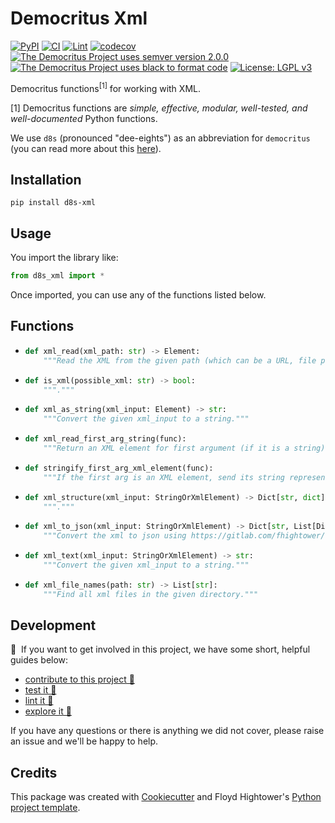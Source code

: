 # Democritus Xml

[![PyPI](https://img.shields.io/pypi/v/d8s-xml.svg)](https://pypi.python.org/pypi/d8s-xml)
[![CI](https://github.com/democritus-project/d8s-xml/workflows/CI/badge.svg)](https://github.com/democritus-project/d8s-xml/actions)
[![Lint](https://github.com/democritus-project/d8s-xml/workflows/Lint/badge.svg)](https://github.com/democritus-project/d8s-xml/actions)
[![codecov](https://codecov.io/gh/democritus-project/d8s-xml/branch/main/graph/badge.svg?token=V0WOIXRGMM)](https://codecov.io/gh/democritus-project/d8s-xml)
[![The Democritus Project uses semver version 2.0.0](https://img.shields.io/badge/-semver%20v2.0.0-22bfda)](https://semver.org/spec/v2.0.0.html)
[![The Democritus Project uses black to format code](https://img.shields.io/badge/code%20style-black-000000.svg)](https://github.com/psf/black)
[![License: LGPL v3](https://img.shields.io/badge/License-LGPL%20v3-blue.svg)](https://choosealicense.com/licenses/lgpl-3.0/)

Democritus functions<sup>[1]</sup> for working with XML.

[1] Democritus functions are <i>simple, effective, modular, well-tested, and well-documented</i> Python functions.

We use `d8s` (pronounced "dee-eights") as an abbreviation for `democritus` (you can read more about this [here](https://github.com/democritus-project/roadmap#what-is-d8s)).

## Installation

```
pip install d8s-xml
```

## Usage

You import the library like:

```python
from d8s_xml import *
```

Once imported, you can use any of the functions listed below.

## Functions

  - ```python
    def xml_read(xml_path: str) -> Element:
        """Read the XML from the given path (which can be a URL, file path, or string) and return an xml Element tree."""
    ```
  - ```python
    def is_xml(possible_xml: str) -> bool:
        """."""
    ```
  - ```python
    def xml_as_string(xml_input: Element) -> str:
        """Convert the given xml_input to a string."""
    ```
  - ```python
    def xml_read_first_arg_string(func):
        """Return an XML element for first argument (if it is a string)."""
    ```
  - ```python
    def stringify_first_arg_xml_element(func):
        """If the first arg is an XML element, send its string representation into the function."""
    ```
  - ```python
    def xml_structure(xml_input: StringOrXmlElement) -> Dict[str, dict]:
        """."""
    ```
  - ```python
    def xml_to_json(xml_input: StringOrXmlElement) -> Dict[str, List[Dict[str, List[Dict[str, str]]]]]:
        """Convert the xml to json using https://gitlab.com/fhightower/html-to-json."""
    ```
  - ```python
    def xml_text(xml_input: StringOrXmlElement) -> str:
        """Convert the given xml_input to a string."""
    ```
  - ```python
    def xml_file_names(path: str) -> List[str]:
        """Find all xml files in the given directory."""
    ```

## Development

👋 &nbsp;If you want to get involved in this project, we have some short, helpful guides below:

- [contribute to this project 🥇][contributing]
- [test it 🧪][local-dev]
- [lint it 🧹][local-dev]
- [explore it 🔭][local-dev]

If you have any questions or there is anything we did not cover, please raise an issue and we'll be happy to help.

## Credits

This package was created with [Cookiecutter](https://github.com/audreyr/cookiecutter) and Floyd Hightower's [Python project template](https://github.com/fhightower-templates/python-project-template).

[contributing]: https://github.com/democritus-project/.github/blob/main/CONTRIBUTING.md#contributing-a-pr-
[local-dev]: https://github.com/democritus-project/.github/blob/main/CONTRIBUTING.md#local-development-
